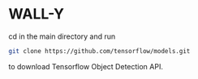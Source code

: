 # WALL-Y

cd in the main directory and run
```bash
git clone https://github.com/tensorflow/models.git
```

to download Tensorflow Object Detection API.